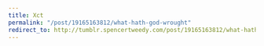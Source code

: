 ```yaml
---
title: Xct
permalink: "/post/19165163812/what-hath-god-wrought"
redirect_to: http://tumblr.spencertweedy.com/post/19165163812/what-hath-god-wrought
---
```


